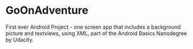 # GoOnAdventure

First ever Android Project - one screen app that includes a background picture and textviews, using XML, part of the Android Basics Nanodegree by Udacity.
